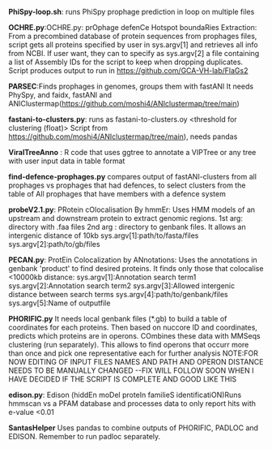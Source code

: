 **PhiSpy-loop.sh**: runs PhiSpy prophage prediction in loop on multiple files

**OCHRE.py**:OCHRE.py: prOphage defenCe Hotspot boundaRies Extraction: From a precombined database of protein sequences from prophages files, script gets all proteins specified by user in sys.argv[1] and retrieves all info from NCBI. If user want, they can to specify as sys.argv[2] a file containing a list of Assembly IDs for the script to keep when dropping duplicates. Script produces output to run in https://github.com/GCA-VH-lab/FlaGs2

**PARSEC**:Finds prophages in genomes, groups them with fastANI It needs PhySpy, and faidx, fastANI and ANIClustermap(https://github.com/moshi4/ANIclustermap/tree/main)

**fastani-to-clusters.py**: runs as fastani-to-clusters.oy <threshold for clustering (float)> Script from https://github.com/moshi4/ANIclustermap/tree/main), needs pandas


**ViralTreeAnno** : R code that uses ggtree to annotate a VIPTree or any tree with user input data in table format

**find-defence-prophages.py** compares output of fastANI-clusters from all prophages vs prophages that had defences, to select clusters from the table of All prophages that have members with a defence system

**probeV2.1.py**: PRotein cOlocalisation By hmmEr: Uses HMM models of an upstream and downstream protein to extract genomic regions. 1st arg: directory with .faa files 2nd arg : directory to genbank files. It allows an intergenic distance of 10kb
sys.argv[1]:path/to/fasta/files
sys.argv[2]:path/to/gb/files

**PECAN.py**: ProtEin Colocalization by ANnotations: Uses the annotations in genbank 'product' to find desired proteins. It finds only those that colocalise <10000kb distance:
sys.argv[1]:Annotation search term1
sys.argv[2]:Annotation search term2
sys.argv[3]:Allowed intergenic distance between search terms
sys.argv[4]:path/to/genbank/files
sys.argv[5]:Name of outputfile

**PHORIFIC.py** It needs local genbank files (*.gb) to build a table of coordinates for each proteins. Then based on nuccore ID and coordinates, predicts which proteins are in operons. COmbines these data with MMSeqs clustering (run separately). This allows to find operons that occurr more than once and pick one representative each for further analysis 
NOTE:FOR NOW EDITING OF INPUT FILES  NAMES AND PATH AND OPERON DISTANCE NEEDS TO BE MANUALLY CHANGED --FIX WILL FOLLOW SOON WHEN I HAVE DECIDED IF THE SCRIPT IS COMPLETE AND GOOD LIKE THIS

**edison.py**: Edison (hiddEn moDel proteIn familieS identificatiON)Runs hmmscan vs a PFAM database and processes data to only report hits with e-value <0.01 

**SantasHelper** Uses pandas to combine outputs of PHORIFIC, PADLOC and EDISON. Remember to run padloc separately.
